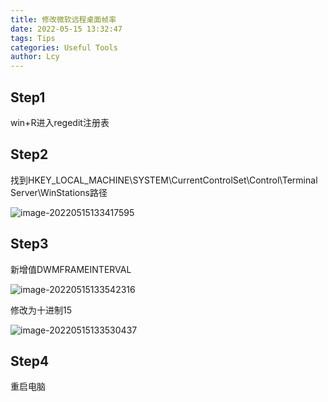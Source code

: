 ```yaml
---
title: 修改微软远程桌面帧率
date: 2022-05-15 13:32:47
tags: Tips
categories: Useful Tools
author: Lcy
---
```


## Step1

win+R进入regedit注册表

## Step2

找到HKEY_LOCAL_MACHINE\SYSTEM\CurrentControlSet\Control\Terminal Server\WinStations路径

![image-20220515133417595](https://luochengyu.oss-cn-beijing.aliyuncs.com/img/image-20220515133417595.png)

## Step3

新增值DWMFRAMEINTERVAL

![image-20220515133542316](https://luochengyu.oss-cn-beijing.aliyuncs.com/img/image-20220515133542316.png)

修改为十进制15

![image-20220515133530437](https://luochengyu.oss-cn-beijing.aliyuncs.com/img/image-20220515133530437.png)

## Step4

重启电脑

